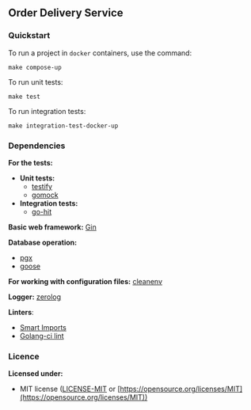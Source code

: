 ## Order Delivery Service

### Quickstart
To run a project in `docker` containers, use the command:
```shell
make compose-up
```

To run unit tests:
```shell
make test
```

To run integration tests:
```shell
make integration-test-docker-up
```

### Dependencies
**For the tests:**
- **Unit tests:**
  - [testify](https://github.com/stretchr/testify)
  - [gomock](https://github.com/golang/mock)
- **Integration tests:**
  - [go-hit](https://github.com/Eun/go-hit)

**Basic web framework:** [Gin](https://github.com/gin-gonic/gin)

**Database operation:**
- [pgx](https://github.com/jackc/pgx)
- [goose](https://github.com/pressly/goose)

**For working with configuration files:** [cleanenv](https://github.com/ilyakaznacheev/cleanenv)

**Logger:** [zerolog](https://github.com/rs/zerolog)

**Linters**:
- [Smart Imports](https://github.com/pav5000/smartimports)
- [Golang-ci lint](https://golangci-lint.run/)

### Licence
**Licensed under:**
- MIT license ([LICENSE-MIT](https://github.com/seanmonstar/httparse/blob/master/LICENSE-MIT) or [https://opensource.org/licenses/MIT](https://opensource.org/licenses/MIT))